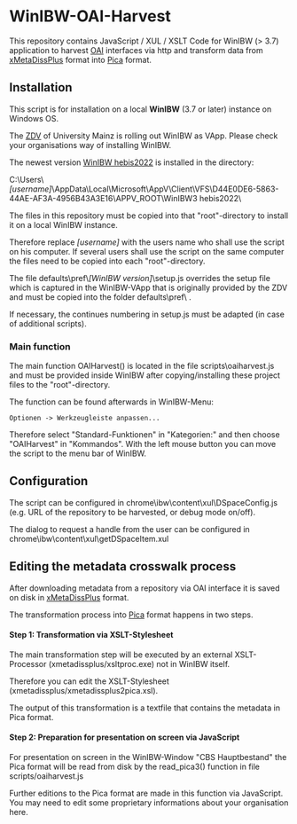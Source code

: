 # WinIBW-OAI-Harvest
This repository contains JavaScript / XUL / XSLT Code for WinIBW (> 3.7) application to harvest [OAI](http://www.openarchives.org/OAI/openarchivesprotocol.html) interfaces via http and transform data from
[xMetaDissPlus](https://www.dnb.de/DE/Professionell/Sammeln/Unkoerperliche_Medienwerke/_content/xMetaDissPlus_akk.html) format into
[Pica](https://www.hebis.de/arbeitsmaterialien/erfassungsleitfaden/gesamtliste-der-kategorien-in-titelaufnahmen/) format.

## Installation

This script is for installation on a local **WinIBW** (3.7 or later) instance on Windows OS.

The [ZDV](https://www.zdv.uni-mainz.de/) of University Mainz is rolling out WinIBW as VApp. Please check your organisations way of installing WinIBW.

The newest version [WinIBW hebis2022](https://www.hebis.de/uploads/2022/06/winibw3.7_hebis2022_V4_2022-10-05.pdf) is installed in the directory:

C:\Users\\*[username]*\AppData\Local\Microsoft\AppV\Client\VFS\D44E0DE6-5863-44AE-AF3A-4956B43A3E16\APPV_ROOT\WinIBW3 hebis2022\
 
The files in this repository must be copied into that "root"-directory to install it on a local WinIBW instance.

Therefore replace *[username]* with the users name who shall use the script on his computer. If several users shall use the script on the same computer the files need to be copied into each "root"-directory.

The file defaults\pref\\*[WinIBW version]*\setup.js overrides the setup file which is captured in the WinIBW-VApp that is originally provided by the ZDV and must be copied into the folder defaults\pref\ .

If necessary, the continues numbering in setup.js must be adapted (in case of additional scripts).

### Main function

The main function OAIHarvest() is located in the file scripts\oaiharvest.js and  must be provided inside WinIBW after copying/installing these project files to the "root"-directory.

The function can be found afterwards in WinIBW-Menu:

    Optionen -> Werkzeugleiste anpassen...
    
Therefore select "Standard-Funktionen" in "Kategorien:" and then choose "OAIHarvest" in "Kommandos". With the left mouse button you can move the script to the menu bar of WinIBW.

## Configuration

The script can be configured in chrome\ibw\content\xul\DSpaceConfig.js (e.g. URL of the repository to be harvested, or debug mode on/off).

The dialog to request a handle from the user can be configured in chrome\ibw\content\xul\getDSpaceItem.xul

## Editing the metadata crosswalk process

After downloading metadata from a repository via OAI interface it is saved on disk in [xMetaDissPlus](https://www.dnb.de/DE/Professionell/Sammeln/Unkoerperliche_Medienwerke/_content/xMetaDissPlus_akk.html) format.

The transformation process into [Pica](https://www.hebis.de/arbeitsmaterialien/erfassungsleitfaden/gesamtliste-der-kategorien-in-titelaufnahmen/) format happens in two steps. 

#### Step 1: Transformation via XSLT-Stylesheet

The main transformation step will be executed by an external XSLT-Processor (xmetadissplus/xsltproc.exe) not in WinIBW itself.

Therefore you can edit the XSLT-Stylesheet (xmetadissplus/xmetadissplus2pica.xsl).

The output of this transformation is a textfile that contains the metadata in Pica format.

#### Step 2: Preparation for presentation on screen via JavaScript

For presentation on screen in the WinIBW-Window "CBS Hauptbestand" the Pica format will be read from disk by the read_pica3() function in file scripts/oaiharvest.js

Further editions to the Pica format are made in this function via JavaScript. You may need to edit some proprietary informations about your organisation here.
